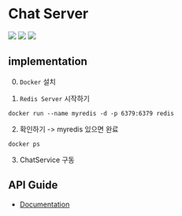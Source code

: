 # Chat Server
<img src="https://img.shields.io/badge/JAVA-007396?style=for-the-badge&logo=java&logoColor=white">
<img src="https://img.shields.io/badge/Spring-6DB33F?style=for-the-badge&logo=Spring&logoColor=white">
<img src="https://img.shields.io/badge/Redis-F80000?style=for-the-badge&logo=Redis&logoColor=white">

## implementation
0. `Docker` 설치 

1. `Redis Server` 시작하기
```
docker run --name myredis -d -p 6379:6379 redis
```

2. 확인하기 -> myredis 있으면 완료
```
docker ps
```

3. ChatService 구동

## API Guide
- [Documentation](https://github.com/project-creddit/creddit-chat-server/blob/feature/profile-api/docs/API_GUIDE.md)